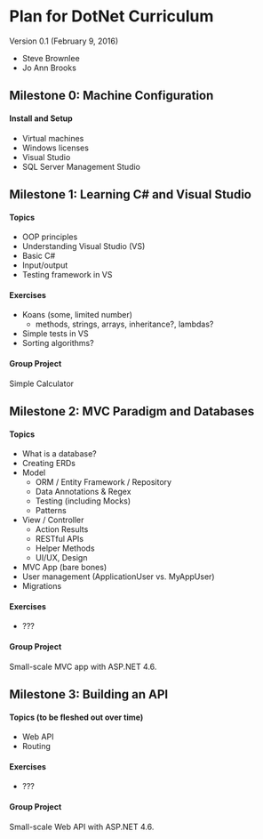 # Plan for DotNet Curriculum
Version 0.1  (February 9, 2016)

* Steve Brownlee
* Jo Ann Brooks


## Milestone 0:  Machine Configuration
#### Install and Setup
* Virtual machines
* Windows licenses
* Visual Studio
* SQL Server Management Studio

## Milestone 1:  Learning C# and Visual Studio
#### Topics
* OOP principles
* Understanding Visual Studio (VS)
* Basic C#
* Input/output
* Testing framework in VS

#### Exercises
* Koans (some, limited number)
  * methods, strings, arrays, inheritance?, lambdas?
* Simple tests in VS
* Sorting algorithms?

#### Group Project
Simple Calculator

## Milestone 2:  MVC Paradigm and Databases
#### Topics
* What is a database?
* Creating ERDs
* Model
  * ORM / Entity Framework / Repository
  * Data Annotations & Regex
  * Testing (including Mocks)
  * Patterns
* View / Controller
  *	Action Results
  *	RESTful APIs
  *	Helper Methods
  *	UI/UX, Design
* MVC App (bare bones)
* User management (ApplicationUser vs. MyAppUser)
*	Migrations

#### Exercises
* ???

#### Group Project
Small-scale MVC app with ASP.NET 4.6.

## Milestone 3:  Building an API
#### Topics (to be fleshed out over time)
* Web API
* Routing

#### Exercises
* ???

#### Group Project
Small-scale Web API with ASP.NET 4.6.

